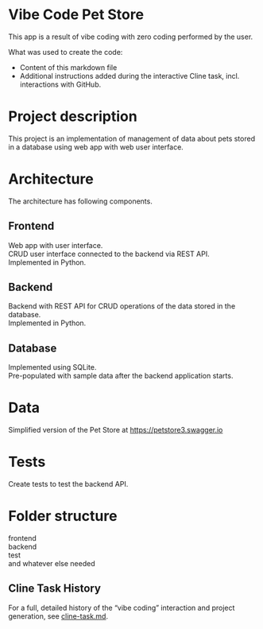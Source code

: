# Vibe Code Pet Store

This app is a result of vibe coding with zero coding performed by the user.

What was used to create the code:
* Content of this markdown file
* Additional instructions added during the interactive Cline task, incl. interactions with GitHub.

# Project description
This project is an implementation of management of data about pets stored in a database using web app with web user interface.

# Architecture
The architecture has following components.

## Frontend
Web app with user interface.  
CRUD user interface connected to the backend via REST API.  
Implemented in Python.

## Backend
Backend with REST API for CRUD operations of the data stored in the database.  
Implemented in Python.

## Database
Implemented using SQLite.  
Pre-populated with sample data after the backend application starts.

# Data
Simplified version of the Pet Store at https://petstore3.swagger.io

# Tests
Create tests to test the backend API.

# Folder structure
frontend  
backend  
test  
and whatever else needed

## Cline Task History

For a full, detailed history of the “vibe coding” interaction and project generation, see [cline-task.md](cline-task.md).
